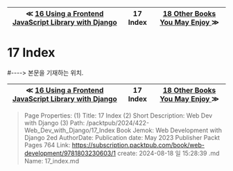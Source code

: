 
| ≪ [ 16 Using a Frontend JavaScript Library with Django ](/packtpub/2024/422-Web_Dev_with_Django/16_Using_a_Frontend_JavaScript_Library_with_Django) | 17 Index | [ 18 Other Books You May Enjoy ](/packtpub/2024/422-Web_Dev_with_Django/18_Other_Books_You_May_Enjoy) ≫ |
|:----:|:----:|:----:|

# 17 Index
#----> 본문을 기재하는 위치.



| ≪ [ 16 Using a Frontend JavaScript Library with Django ](/packtpub/2024/422-Web_Dev_with_Django/16_Using_a_Frontend_JavaScript_Library_with_Django) | 17 Index | [ 18 Other Books You May Enjoy ](/packtpub/2024/422-Web_Dev_with_Django/18_Other_Books_You_May_Enjoy) ≫ |
|:----:|:----:|:----:|

> Page Properties:
> (1) Title: 17 Index
> (2) Short Description: Web Dev with Django
> (3) Path: /packtpub/2024/422-Web_Dev_with_Django/17_Index
> Book Jemok: Web Development with Django 2ed
> AuthorDate: Publication date: May 2023 Publisher Packt Pages 764
> Link: https://subscription.packtpub.com/book/web-development/9781803230603/1
> create: 2024-08-18 일 15:28:39
> .md Name: 17_index.md

